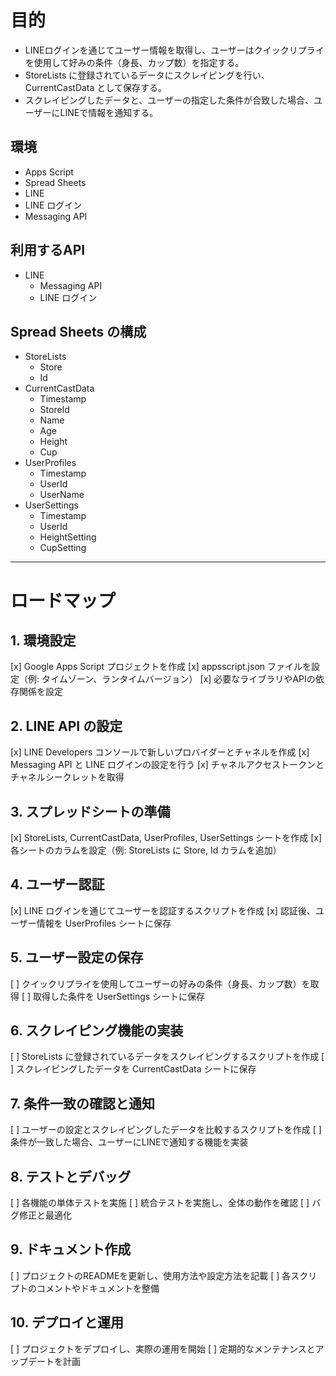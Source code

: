 # 目的

- LINEログインを通じてユーザー情報を取得し、ユーザーはクイックリプライ を使用して好みの条件（身長、カップ数）を指定する。
- StoreLists に登録されているデータにスクレイピングを行い、CurrentCastData として保存する。
- スクレイピングしたデータと、ユーザーの指定した条件が合致した場合、ユーザーにLINEで情報を通知する。

## 環境

- Apps Script
- Spread Sheets
- LINE
- LINE ログイン
- Messaging API


## 利用するAPI

- LINE
  - Messaging API
  - LINE ログイン

## Spread Sheets の構成

- StoreLists
  - Store
  - Id
- CurrentCastData
  - Timestamp
  - StoreId
  - Name
  - Age
  - Height
  - Cup
- UserProfiles
  - Timestamp
  - UserId
  - UserName
- UserSettings
  - Timestamp
  - UserId
  - HeightSetting
  - CupSetting

---

# ロードマップ

## 1. 環境設定
[x] Google Apps Script プロジェクトを作成
[x] appsscript.json ファイルを設定（例: タイムゾーン、ランタイムバージョン）
[x] 必要なライブラリやAPIの依存関係を設定

## 2. LINE API の設定
[x] LINE Developers コンソールで新しいプロバイダーとチャネルを作成
[x] Messaging API と LINE ログインの設定を行う
[x] チャネルアクセストークンとチャネルシークレットを取得

## 3. スプレッドシートの準備
[x] StoreLists, CurrentCastData, UserProfiles, UserSettings シートを作成
[x] 各シートのカラムを設定（例: StoreLists に Store, Id カラムを追加）

## 4. ユーザー認証
[x] LINE ログインを通じてユーザーを認証するスクリプトを作成
[x] 認証後、ユーザー情報を UserProfiles シートに保存

## 5. ユーザー設定の保存
[ ] クイックリプライを使用してユーザーの好みの条件（身長、カップ数）を取得
[ ] 取得した条件を UserSettings シートに保存

## 6. スクレイピング機能の実装
[ ] StoreLists に登録されているデータをスクレイピングするスクリプトを作成
[ ] スクレイピングしたデータを CurrentCastData シートに保存

## 7. 条件一致の確認と通知
[ ] ユーザーの設定とスクレイピングしたデータを比較するスクリプトを作成
[ ] 条件が一致した場合、ユーザーにLINEで通知する機能を実装

## 8. テストとデバッグ
[ ] 各機能の単体テストを実施
[ ] 統合テストを実施し、全体の動作を確認
[ ] バグ修正と最適化

## 9. ドキュメント作成
[ ] プロジェクトのREADMEを更新し、使用方法や設定方法を記載
[ ] 各スクリプトのコメントやドキュメントを整備

## 10. デプロイと運用
[ ] プロジェクトをデプロイし、実際の運用を開始
[ ] 定期的なメンテナンスとアップデートを計画